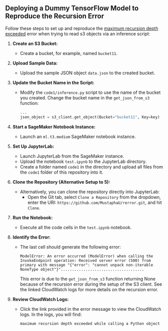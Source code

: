 ## Deploying a Dummy TensorFlow Model to Reproduce the Recursion Error

Follow these steps to set up and reproduce the [maximum recursion depth exceeded](https://github.com/boto/boto3/issues/4061)  error when trying to read s3 objects via an inference script:

1. **Create an S3 Bucket:**
   - Create a bucket, for example, named `bucket11`.

2. **Upload Sample Data:**
   - Upload the sample JSON object `data.json` to the created bucket.

3. **Update the Bucket Name in the Script:**
   - Modify the `code1/inference.py` script to use the name of the bucket you created. Change the bucket name in the `get_json_from_s3` function:
     ```python
     ...
     json_object = s3_client.get_object(Bucket="bucket11", Key=key)
     ```

4. **Start a SageMaker Notebook Instance:**
   - Launch an `ml.t3.medium` SageMaker notebook instance.

5. **Set Up JupyterLab:**
   - Launch JupyterLab from the SageMaker instance.
   - Upload the notebook `test.ipynb` to the JupyterLab directory.
   - Create a folder named `code1` in the directory and upload all files from the `code1` folder of this repository into it.

6. **Clone the Repository (Alternative Setup to 5):**
   - Alternatively, you can clone the repository directly into JupyterLab:
     - Open the Git tab, select `Clone a Repository` from the dropdown, enter the URI: `https://github.com/MustaphaU/rerror.git`, and hit `Clone`.

7. **Run the Notebook:**
   - Execute all the code cells in the `test.ipynb` notebook.

8. **Identify the Error:**
   - The last cell should generate the following error:
     ```
     ModelError: An error occurred (ModelError) when calling the InvokeEndpoint operation: Received server error (500) from primary with message "{"error": "cannot unpack non-iterable NoneType object"}".....................................
     ```
     This error is due to the `get_json_from_s3` function returning None because of the recursion error during the setup of the S3 client. See the linked CloudWatch logs for more details on the recursion error.

9. **Review CloudWatch Logs:**
   - Click the link provided in the error message to view the CloudWatch logs. In the logs, you will find:
     ```
     maximum recursion depth exceeded while calling a Python object
     ```
